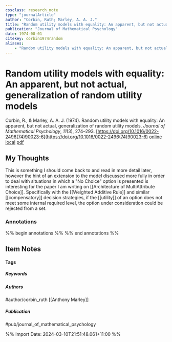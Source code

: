 ```yaml
---
cssclass: research_note
type: "journalArticle"
author: "Corbin, Ruth; Marley, A. A. J."
title: "Random utility models with equality: An apparent, but not actual, generalization of random utility models"
publication: "Journal of Mathematical Psychology"
date: 1974-08-01
citekey: corbin1974random
aliases: 
    - "Random utility models with equality: An apparent, but not actual, generalization of random utility models"
---
```


# Random utility models with equality: An apparent, but not actual, generalization of random utility models

Corbin, R., & Marley, A. A. J. (1974). Random utility models with equality: An apparent, but not actual, generalization of random utility models. _Journal of Mathematical Psychology_, _11_(3), 274–293. [https://doi.org/10.1016/0022-2496(74)90023-6](https://doi.org/10.1016/0022-2496(74)90023-6)
[online](http://zotero.org/users/local/kZl3QdXV/items/5E58BFEY) [local](zotero://select/library/items/5E58BFEY) [pdf](file:///home/gjc216/Zotero/storage/89UTG6Z5/Corbin%20and%20Marley%20-%201974%20-%20Random%20utility%20models%20with%20equality%20An%20apparent,%20.pdf)
 


## My Thoughts

This is something I should come back to and read in more detail later, however the hint of an extension to the model discussed more fully in order to deal with situations in which a "No Choice" option is presented is interesting for the paper I am writing on [[Architecture of MultiAttribute Choice]]. Specifically with the [[Weighted Additive Rule]] and similar [[compensatory]] decision strategies, if the [[utility]] of an option does not meet some internal required level, the option under consideration could be rejected from a set.
 
### Annotations

%% begin annotations %%
%% end annotations %%

## Item Notes

#### Tags

##### Keywords



##### Authors

#author/corbin_ruth [[Anthony Marley]]

##### Publication

#pub/journal_of_mathematical_psychology


%% Import Date: 2024-03-10T21:51:48.061+11:00 %%
